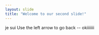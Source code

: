 ```yaml
---
layout: slide
title: "Welcome to our second slide!"
---
```

je sui
Use the left arrow to go back -- okiiiiiii
